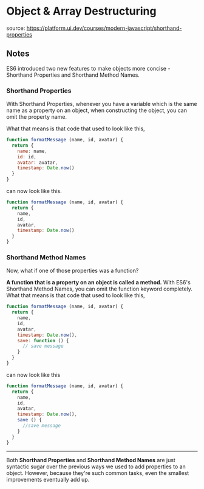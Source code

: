 # Object & Array Destructuring

source: https://platform.ui.dev/courses/modern-javascript/shorthand-properties

## Notes

ES6 introduced two new features to make objects more concise - Shorthand Properties and Shorthand Method Names.

### Shorthand Properties
With Shorthand Properties, whenever you have a variable which is the same name as a property on an object, when constructing the object, you can omit the property name.

What that means is that code that used to look like this,

```js
function formatMessage (name, id, avatar) {
  return {
    name: name,
    id: id,
    avatar: avatar,
    timestamp: Date.now()
  }
}
```

can now look like this.

```js
function formatMessage (name, id, avatar) {
  return {
    name,
    id,
    avatar,
    timestamp: Date.now()
  }
}
```

### Shorthand Method Names
Now, what if one of those properties was a function?

**A function that is a property on an object is called a method.** With ES6's Shorthand Method Names, you can omit the function keyword completely. What that means is that code that used to look like this,

```js
function formatMessage (name, id, avatar) {
  return {
    name,
    id,
    avatar,
    timestamp: Date.now(),
    save: function () {
      // save message
    }
  }
}
```

can now look like this

```js
function formatMessage (name, id, avatar) {
  return {
    name,
    id,
    avatar,
    timestamp: Date.now(),
    save () {
      //save message
    }
  }
}
```

----------

Both **Shorthand Properties** and **Shorthand Method Names** are just syntactic sugar over the previous ways we used to add properties to an object. However, because they're such common tasks, even the smallest improvements eventually add up.
